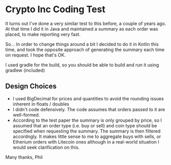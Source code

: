 # Crypto Inc Coding Test
It turns out I've done a very similar test to this before, a couple of years ago. At that time I did it in Java and 
maintained a summary as each order was placed, to make reporting very fast.
 
So... In order to change things around a bit I decided to do it in Kotlin this time, and took the opposite approach of 
generating the summary each time on request. I hope that's OK.

I used gradle for the build, so you should be able to build and run it using gradlew (included)

## Design Choices
* I used BigDecimal for prices and quantities to avoid the rounding issues inherent in floats / doubles
* I didn't code defensively. The code assumes that orders passed to it are well-formed.
* According to the test paper the summary is only grouped by price, so I assumed that an order type (i.e. buy or sell)
and coin type should be specified when requesting the summary. The summary is then filtered accordngly. It makes little
sense to me to aggregate buys with sells, or Etherium orders with Litecoin ones although in a real-world situation I 
would seek clarification on this. 

Many thanks,
Phil

